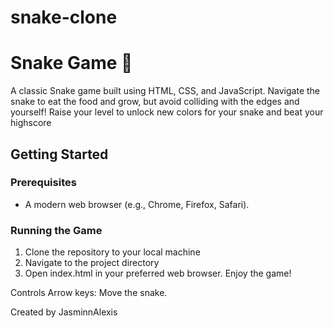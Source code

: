 # snake-clone
# Snake Game 🐍

A classic Snake game built using HTML, CSS, and JavaScript. Navigate the snake to eat the food and grow, but avoid colliding with the edges and yourself! 
Raise your level to unlock new colors for your snake and beat your highscore


## Getting Started
### Prerequisites
- A modern web browser (e.g., Chrome, Firefox, Safari).
### Running the Game
1. Clone the repository to your local machine
2. Navigate to the project directory
3. Open index.html in your preferred web browser.
Enjoy the game!

Controls
Arrow keys: Move the snake.

Created by JasminnAlexis
